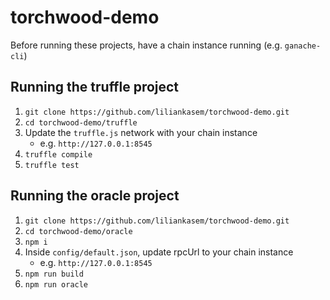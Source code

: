 # torchwood-demo

Before running these projects, have a chain instance running (e.g. `ganache-cli`)

## Running the truffle project

1. `git clone https://github.com/liliankasem/torchwood-demo.git`
2. `cd torchwood-demo/truffle`
3. Update the `truffle.js` network with your chain instance
    - e.g.  `http://127.0.0.1:8545`
4. `truffle compile`
5. `truffle test`

## Running the oracle project

1. `git clone https://github.com/liliankasem/torchwood-demo.git`
2. `cd torchwood-demo/oracle`
3. `npm i`
4. Inside `config/default.json`, update rpcUrl to your chain instance
    - e.g.  `http://127.0.0.1:8545`
5. `npm run build`
6. `npm run oracle`